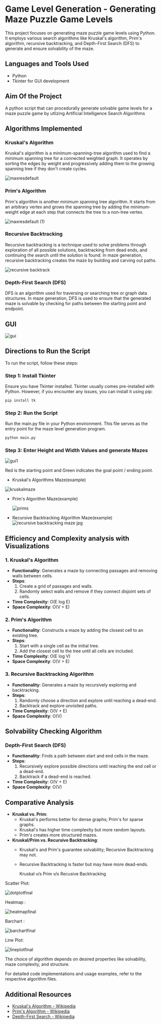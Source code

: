 


# Game Level Generation - Generating Maze Puzzle Game Levels

This project focuses on generating maze puzzle game levels using Python. It employs various search algorithms like Kruskal's algorithm, Prim's algorithm, recursive backtracking, and Depth-First Search (DFS) to generate and ensure solvability of the maze.

## Languages and Tools Used
- Python
- Tkinter for GUI development

## Aim Of the Project

A python script that can procedurally generate solvable game levels for a maze puzzle game by utlizing Artificial Intelligence Search Algorithms 

## Algorithms Implemented

### Kruskal's Algorithm
Kruskal's algorithm is a minimum-spanning-tree algorithm used to find a minimum spanning tree for a connected weighted graph. It operates by sorting the edges by weight and progressively adding them to the growing spanning tree if they don't create cycles.


![maxresdefault](https://github.com/Anuraag03/Maze-Game-Level-Generation/assets/95640377/95d61cd6-25a8-46a6-812a-e957ce0d0c3e)


### Prim's Algorithm
Prim's algorithm is another minimum spanning tree algorithm. It starts from an arbitrary vertex and grows the spanning tree by adding the minimum-weight edge at each step that connects the tree to a non-tree vertex.

![maxresdefault (1)](https://github.com/Anuraag03/Maze-Game-Level-Generation/assets/95640377/ad2f7248-514a-4143-813e-e44a307efb54)


### Recursive Backtracking
Recursive backtracking is a technique used to solve problems through exploration of all possible solutions, backtracking from dead ends, and continuing the search until the solution is found. In maze generation, recursive backtracking creates the maze by building and carving out paths.

![recursive backtrack](https://github.com/Anuraag03/Maze-Game-Level-Generation/assets/95640377/63588416-c17a-4eed-98b8-b5737ce150fa)


### Depth-First Search (DFS)
DFS is an algorithm used for traversing or searching tree or graph data structures. In maze generation, DFS is used to ensure that the generated maze is solvable by checking for paths between the starting point and endpoint.

## GUI 

![gui](https://github.com/Anuraag03/Maze-Game-Level-Generation/assets/95640377/e05a501c-aafe-498b-9ab9-e2c0317a7419)

## Directions to Run the Script

To run the script, follow these steps:

### Step 1: Install Tkinter

Ensure you have Tkinter installed. Tkinter usually comes pre-installed with Python. However, if you encounter any issues, you can install it using pip:

```bash
pip install tk
```
### Step 2: Run the Script
Run the main.py file in your Python environment. This file serves as the entry point for the maze level generation program.
```bash
python main.py
```

### Step 3: Enter Height and Width Values and generate Mazes
![gui1](https://github.com/Anuraag03/Maze-Game-Level-Generation/assets/95640377/cb70c0ab-6ee1-41ec-a47a-0ac7950f88bb)

Red is the starting point and Green indicates the goal point / ending point.
- Kruskal's Algorithms Maze(example)
  
 ![kruskalmaze](https://github.com/Anuraag03/Maze-Game-Level-Generation/assets/95640377/7fae1c77-9d86-4c37-a128-e0079778713d)


- Prim's Algorithm Maze(example)

  ![prims](https://github.com/Anuraag03/Maze-Game-Level-Generation/assets/95640377/540aa952-6f9d-43aa-a510-385e84868032)

  
- Recursive Backtracking Algorithm Maze(example)
![recursive backtracking maze jpg](https://github.com/Anuraag03/Maze-Game-Level-Generation/assets/95640377/ae878896-0bec-4c12-b772-c2d894697652)

## Efficiency and Complexity analysis with Visualizations

### 1. Kruskal's Algorithm
- **Functionality**: Generates a maze by connecting passages and removing walls between cells.
- **Steps**:
    1. Create a grid of passages and walls.
    2. Randomly select walls and remove if they connect disjoint sets of cells.
- **Time Complexity**: O(E log E)
- **Space Complexity**: O(V + E)

### 2. Prim's Algorithm
- **Functionality**: Constructs a maze by adding the closest cell to an existing tree.
- **Steps**:
    1. Start with a single cell as the initial tree.
    2. Add the closest cell to the tree until all cells are included.
- **Time Complexity**: O(E log V)
- **Space Complexity**: O(V + E)

### 3. Recursive Backtracking Algorithm
- **Functionality**: Generates a maze by recursively exploring and backtracking.
- **Steps**:
    1. Randomly choose a direction and explore until reaching a dead-end.
    2. Backtrack and explore unvisited paths.
- **Time Complexity**: O(V + E)
- **Space Complexity**: O(V)

## Solvability Checking Algorithm

### Depth-First Search (DFS)
- **Functionality**: Finds a path between start and end cells in the maze.
- **Steps**:
    1. Recursively explore possible directions until reaching the end cell or a dead-end.
    2. Backtrack if a dead-end is reached.
- **Time Complexity**: O(V + E)
- **Space Complexity**: O(V)

## Comparative Analysis
- **Kruskal vs. Prim**:
    - Kruskal's performs better for dense graphs; Prim's for sparse graphs.
    - Kruskal's has higher time complexity but more random layouts.
    - Prim's creates more structured mazes.
- **Kruskal/Prim vs. Recursive Backtracking**:
    - Kruskal's and Prim's guarantee solvability; Recursive Backtracking may not.
    - Recursive Backtracking is faster but may have more dead-ends.

      Kruskal v/s Prim v/s Recusive Backtracking

Scatter Plot:
      
![dotplotfinal](https://github.com/Anuraag03/Maze-Game-Level-Generation/assets/95640377/a7e6d0b4-a381-49cb-823e-e9415f89a87b)

Heatmap :

![heatmapfinal](https://github.com/Anuraag03/Maze-Game-Level-Generation/assets/95640377/ad0bb070-41d0-46f2-a155-3d0d37d4874c)

Barchart :


![barchartfinal](https://github.com/Anuraag03/Maze-Game-Level-Generation/assets/95640377/6db1032f-94ae-43a5-a227-fabcb85ca0ac)

Line Plot:

![lineplotfinal](https://github.com/Anuraag03/Maze-Game-Level-Generation/assets/95640377/d9e2f9f5-082f-4842-bb7e-eaffc34e7a93)






The choice of algorithm depends on desired properties like solvability, maze complexity, and structure.

For detailed code implementations and usage examples, refer to the respective algorithm files.


## Additional Resources
- [Kruskal's Algorithm - Wikipedia](https://en.wikipedia.org/wiki/Kruskal%27s_algorithm)
- [Prim's Algorithm - Wikipedia](https://en.wikipedia.org/wiki/Prim%27s_algorithm)
- [Depth-First Search - Wikipedia](https://en.wikipedia.org/wiki/Depth-first_search)

